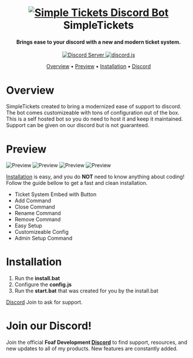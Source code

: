 <h1 align="center">
  <br>
  <a href="https://github.com/foaf0"><img src="https://i.imgur.com/PpQaXUC.png" alt="Simple Tickets Discord Bot"></a>
  <br>
  SimpleTickets
  <br>
</h1>

<h4 align="center">Brings ease to your discord with a new and modern ticket system.</h4>

<p align="center">
  <a href="https://discord.gg/MfpSxttxCS">
    <img src="https://discordapp.com/api/guilds/798609106268323910/widget.png?style=shield" alt="Discord Server">
  </a>
  <a href="https://www.npmjs.com/package/discord.js?source=post_page-----7b5fe27cb6fa----------------------">
     <img src="https://img.shields.io/node/v/discord.js" alt="discord.js">
  </a>
</p>

<p align="center">
  <a href="#overview">Overview</a>
  •
  <a href="#preview">Preview</a>
  •
  <a href="#installation">Installation</a>
  •
  <a href="#join-our-discord">Discord</a>
</p>

# Overview

SimpleTickets created to bring a modernized ease of support to discord. The bot comes customizeable with tons of  configuration out of the box. This is a self hosted bot so you do need to host it and keep it maintained. Support can be given on our discord but is not guaranteed. 

# Preview

<img src="https://i.imgur.com/YGHUwfK.png" alt="Preview">
<img src="https://i.imgur.com/RETVjeY.png" alt="Preview">
<img src="https://i.imgur.com/DUzvv7r.png" alt="Preview">
<img src="https://i.imgur.com/fxxIybu.png" alt="Preview">

[Installation](#installation) is easy, and you do **NOT** need to know anything about coding! Follow the guide bellow to get a fast and clean installation.

- Ticket System Embed with Button
- Add Command
- Close Command
- Rename Command
- Remove Command
- Easy Setup
- Customizeable Config
- Admin Setup Command

# Installation

1. Run the **install.bat**
2. Configure the **config.js**
3. Run the **start.bat** that was created for you by the install.bat

[Discord](https://discord.gg/MfpSxttxCS) Join to ask for support.

# Join our Discord!

Join the official **Foaf Development [Discord](https://discord.gg/MfpSxttxCS)** to find support, resources, and new updates to all of my products.
New features are constantly added.
